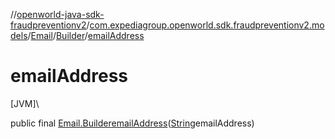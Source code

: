 //[openworld-java-sdk-fraudpreventionv2](../../../../index.md)/[com.expediagroup.openworld.sdk.fraudpreventionv2.models](../../index.md)/[Email](../index.md)/[Builder](index.md)/[emailAddress](email-address.md)

# emailAddress

[JVM]\

public final [Email.Builder](index.md)[emailAddress](email-address.md)([String](https://docs.oracle.com/javase/8/docs/api/java/lang/String.html)emailAddress)
